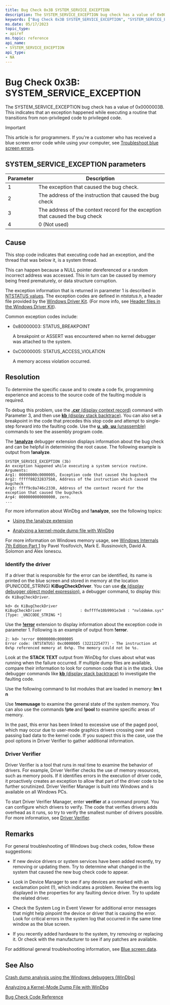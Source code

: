 ```yaml
---
title: Bug Check 0x3B SYSTEM_SERVICE_EXCEPTION
description: The SYSTEM_SERVICE_EXCEPTION bug check has a value of 0x0000003B. This indicates that an exception happened while executing a routine that transitions from non-privileged code to privileged code.
keywords: ["Bug Check 0x3B SYSTEM_SERVICE_EXCEPTION", "SYSTEM_SERVICE_EXCEPTION"]
ms.date: 05/17/2023
topic_type:
- apiref
ms.topic: reference
api_name:
- SYSTEM_SERVICE_EXCEPTION
api_type:
- NA
---
```


# Bug Check 0x3B: SYSTEM\_SERVICE\_EXCEPTION

The SYSTEM\_SERVICE\_EXCEPTION bug check has a value of 0x0000003B. This indicates that an exception happened while executing a routine that transitions from non-privileged code to privileged code.

> [!IMPORTANT]
> This article is for programmers. If you're a customer who has received a blue screen error code while using your computer, see [Troubleshoot blue screen errors](https://www.windows.com/stopcode).

## SYSTEM\_SERVICE\_EXCEPTION parameters

|Parameter|Description|
|--- |--- |
|1|The exception that caused the bug check.|
|2|The address of the instruction that caused the bug check|
|3|The address of the context record for the exception that caused the bug check|
|4|0 (Not used)|

## Cause

This stop code indicates that executing code had an exception, and the thread that was below it, is a system thread.

This can happen because a NULL pointer dereferenced​ or a random incorrect address was accessed. This in turn can be caused by memory being freed prematurely​, or data structure corruption.

The exception information that is returned in parameter 1 is described in [NTSTATUS values](/openspecs/windows_protocols/ms-erref/596a1078-e883-4972-9bbc-49e60bebca55). The exception codes are defined in *ntstatus.h*, a header file provided by the [Windows Driver Kit](../index.yml). (For more info, see [Header files in the Windows Driver Kit](../gettingstarted/header-files-in-the-windows-driver-kit.md)).

Common exception codes include:

- 0x80000003: STATUS\_BREAKPOINT

    A breakpoint or ASSERT was encountered when no kernel debugger was attached to the system.

- 0xC0000005: STATUS\_ACCESS\_VIOLATION

    A memory access violation occurred.

## Resolution

To determine the specific cause and to create a code fix, programming experience and access to the source code of the faulting module is required.

To debug this problem, use the [**.cxr** (display context record)](-cxr--display-context-record-.md) command with Parameter 3, and then use [**kb** (display stack backtrace)](k--kb--kc--kd--kp--kp--kv--display-stack-backtrace-.md). You can also set a breakpoint in the code that precedes this stop code and attempt to single-step forward into the faulting code. Use the [**u**, **ub**, **uu** (unassemble)](u--unassemble-.md) commands to see the assembly program code.

The [**!analyze**](-analyze.md) debugger extension displays information about the bug check and can be helpful in determining the root cause. The following example is output from **!analyze**.

```dbgcmd
SYSTEM_SERVICE_EXCEPTION (3b)
An exception happened while executing a system service routine.
Arguments:
Arg1: 00000000c0000005, Exception code that caused the bugcheck
Arg2: fffff802328375b0, Address of the instruction which caused the bugcheck
Arg3: ffff9c0a746c2330, Address of the context record for the exception that caused the bugcheck
Arg4: 0000000000000000, zero.
...
```

For more information about WinDbg and **!analyze**, see the following topics:

- [Using the !analyze extension](using-the--analyze-extension.md)

- [Analyzing a kernel-mode dump file with WinDbg](analyzing-a-kernel-mode-dump-file-with-windbg.md)

For more information on Windows memory usage, see [Windows Internals 7th Edition Part 1](/sysinternals/resources/windows-internals) by  Pavel Yosifovich, Mark E. Russinovich, David A. Solomon and Alex Ionescu.

### Identify the driver

If a driver that is responsible for the error can be identified, its name is printed on the blue screen and stored in memory at the location (PUNICODE\_STRING) **KiBugCheckDriver**. You can use [**dx** (display debugger object model expression)](dx--display-visualizer-variables-.md), a debugger command, to display this: `dx KiBugCheckDriver`.

```dbgcmd
kd> dx KiBugCheckDriver
KiBugCheckDriver                 : 0xffffe10b9991e3e8 : "nvlddmkm.sys" [Type: _UNICODE_STRING *]
```

Use the [**!error**](-error.md) extension to display information about the exception code in parameter 1. Following is an example of output from **!error**.

```dbgcmd
2: kd> !error 00000000c0000005
Error code: (NTSTATUS) 0xc0000005 (3221225477) - The instruction at 0x%p referenced memory at 0x%p. The memory could not be %s.
```

Look at the **STACK TEXT** output from WinDbg for clues about what was running when the failure occurred. If multiple dump files are available, compare their information to look for common code that is in the stack. Use debugger commands like [**kb** (display stack backtrace)](k--kb--kc--kd--kp--kp--kv--display-stack-backtrace-.md) to investigate the faulting code.

Use the following command to list modules that are loaded in memory: **lm t n**

Use **!memusage** to examine the general state of the system memory. You can also use the commands **!pte** and **!pool** to examine specific areas of memory.

In the past, this error has been linked to excessive use of the paged pool, which may occur due to user-mode graphics drivers crossing over and passing bad data to the kernel code. If you suspect this is the case, use the pool options in Driver Verifier to gather additional information.

### Driver Verifier

Driver Verifier is a tool that runs in real time to examine the behavior of drivers. For example, Driver Verifier checks the use of memory resources, such as memory pools. If it identifies errors in the execution of driver code, it proactively creates an exception to allow that part of the driver code to be further scrutinized. Driver Verifier Manager is built into Windows and is available on all Windows PCs.

To start Driver Verifier Manager, enter **verifier** at a command prompt. You can configure which drivers to verify. The code that verifies drivers adds overhead as it runs, so try to verify the smallest number of drivers possible. For more information, see [Driver Verifier](../devtest/driver-verifier.md).

## Remarks

For general troubleshooting of Windows bug check codes, follow these suggestions:

- If new device drivers or system services have been added recently, try removing or updating them. Try to determine what changed in the system that caused the new bug check code to appear.

- Look in Device Manager to see if any devices are marked with an exclamation point (!), which indicates a problem. Review the events log displayed in the properties for any faulting device driver. Try to update the related driver.

- Check the System Log in Event Viewer for additional error messages that might help pinpoint the device or driver that is causing the error. Look for critical errors in the system log that occurred in the same time window as the blue screen.

- If you recently added hardware to the system, try removing or replacing it. Or check with the manufacturer to see if any patches are available.

For additional general troubleshooting information, see [Blue screen data](blue-screen-data.md).

## See Also

[Crash dump analysis using the Windows debuggers (WinDbg)](crash-dump-files.md)

[Analyzing a Kernel-Mode Dump File with WinDbg](analyzing-a-kernel-mode-dump-file-with-windbg.md)

[Bug Check Code Reference](bug-check-code-reference2.md)
